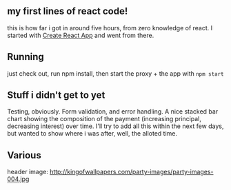 ## my first lines of react code!

this is how far i got in around five hours, from zero knowledge of react. I started with [Create React App](https://github.com/facebookincubator/create-react-app) and went from there.  

## Running

just check out, run npm install, then start the proxy + the app with `npm start`

## Stuff i didn't get to yet
Testing, obviously. Form validation, and error handling. A nice stacked bar chart showing the composition of the payment (increasing principal, decreasing interest) over time.
I'll try to add all this within the next few days, but wanted to show where i was after, well, the alloted time. 

## Various
header image: http://kingofwallpapers.com/party-images/party-images-004.jpg